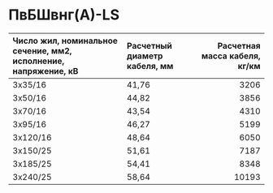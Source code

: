 # ПвБШвнг(А)-LS

| Число жил, номинальное сечение, мм2, исполнение, напряжение, кВ   | Расчетный диаметр кабеля, мм   |   Расчетная масса кабеля, кг/км |
|:------------------------------------------------------------------|:-------------------------------|--------------------------------:|
| 3х35/16                                                           | 41,76                          |                            3206 |
| 3х50/16                                                           | 44,82                          |                            3856 |
| 3х70/16                                                           | 43,54                          |                            4310 |
| 3х95/16                                                           | 46,27                          |                            5199 |
| 3х120/16                                                          | 48,64                          |                            6050 |
| 3х150/25                                                          | 51,61                          |                            7187 |
| 3х185/25                                                          | 54,41                          |                            8348 |
| 3х240/25                                                          | 58,64                          |                           10193 |